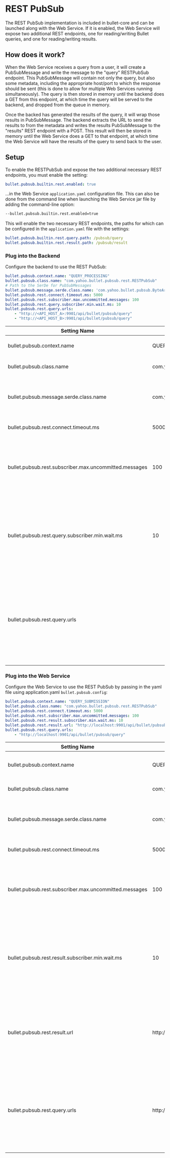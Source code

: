# REST PubSub

The REST PubSub implementation is included in bullet-core and can be launched along with the Web Service. If it is enabled, the Web Service will expose two additional REST endpoints, one for reading/writing Bullet queries, and one for reading/writing results.

## How does it work?

When the Web Service receives a query from a user, it will create a PubSubMessage and write the message to the "query" RESTPubSub endpoint. This PubSubMessage will contain not only the query, but also some metadata, including the appropriate host/port to which the response should be sent (this is done to allow for multiple Web Services running simultaneously). The query is then stored in memory until the backend does a GET from this endpoint, at which time the query will be served to the backend, and dropped from the queue in memory.

Once the backed has generated the results of the query, it will wrap those results in PubSubMessage. The backend extracts the URL to send the results to from the metadata and writes the results PubSubMessage to the "results" REST endpoint with a POST. This result will then be stored in memory until the Web Service does a GET to that endpoint, at which time the Web Service will have the results of the query to send back to the user.

## Setup

To enable the RESTPubSub and expose the two additional necessary REST endpoints, you must enable the setting:

```yaml
bullet.pubsub.builtin.rest.enabled: true
```

...in the Web Service ```application.yaml``` configuration file. This can also be done from the command line when launching the Web Service jar file by adding the command-line option:

```bash
--bullet.pubsub.builtin.rest.enabled=true
```

This will enable the two necessary REST endpoints, the paths for which can be configured in the ```application.yaml``` file with the settings:

```yaml
bullet.pubsub.builtin.rest.query.path: /pubsub/query
bullet.pubsub.builtin.rest.result.path: /pubsub/result
```

### Plug into the Backend

Configure the backend to use the REST PubSub:

```yaml
bullet.pubsub.context.name: "QUERY_PROCESSING"
bullet.pubsub.class.name: "com.yahoo.bullet.pubsub.rest.RESTPubSub"
# Path to the SerDe for PubSubMessages
bullet.pubsub.message.serde.class.name: 'com.yahoo.bullet.pubsub.ByteArrayPubSubMessageSerDe'
bullet.pubsub.rest.connect.timeout.ms: 5000
bullet.pubsub.rest.subscriber.max.uncommitted.messages: 100
bullet.pubsub.rest.query.subscriber.min.wait.ms: 10
bullet.pubsub.rest.query.urls:
    - "http://<API_HOST_A>:9901/api/bullet/pubsub/query"
    - "http://<API_HOST_B>:9901/api/bullet/pubsub/query"
```
|             Setting Name                                          |    Default Value                                    |     Meaning      |
| ----------------------------------------------------------------- | --------------------------------------------------- | ---------------- |
| bullet.pubsub.context.name                                        | QUERY_PROCESSING                                    | Tells the PubSub that it is running in the backend |
| bullet.pubsub.class.name                                          | com.yahoo.bullet.pubsub.rest.RESTPubSub             | Tells Bullet to use this class for its PubSub |
| bullet.pubsub.message.serde.class.name                            | com.yahoo.bullet.pubsub.ByteArrayPubSubMessageSerDe | Tells Bullet to use this SerDe for reading and writing PubSubMessage payloads |
| bullet.pubsub.rest.connect.timeout.ms                             | 5000                                                | Sets the HTTP connect timeout to 5 s |
| bullet.pubsub.rest.subscriber.max.uncommitted.messages            | 100                                                 | This is the maximum number of uncommitted messages allowed to be read by the subscriber before blocking |
| bullet.pubsub.rest.query.subscriber.min.wait.ms                   | 10                                                  | This is used to avoid making an HTTP request too rapidly and overloading the HTTP endpoint. It will force the backend to poll the query endpoint at most once every 10ms |
| bullet.pubsub.rest.query.urls                                     | <EXAMPLE DEFAULTS>                                  | This should be a list of all the query REST endpoint URLs. If you are only running one Web Service this will only contain one URL (the URL of your Web Service followed by the full path of the query endpoint) |

### Plug into the Web Service

Configure the Web Service to use the REST PubSub by passing in the yaml file using application.yaml ```bullet.pubsub.config```:

```yaml
bullet.pubsub.context.name: "QUERY_SUBMISSION"
bullet.pubsub.class.name: "com.yahoo.bullet.pubsub.rest.RESTPubSub"
bullet.pubsub.rest.connect.timeout.ms: 5000
bullet.pubsub.rest.subscriber.max.uncommitted.messages: 100
bullet.pubsub.rest.result.subscriber.min.wait.ms: 10
bullet.pubsub.rest.result.url: "http://localhost:9901/api/bullet/pubsub/result"
bullet.pubsub.rest.query.urls:
    - "http://localhost:9901/api/bullet/pubsub/query"
```

|             Setting Name                                          |    Default Value                                    |     Meaning      |
| ----------------------------------------------------------------- | --------------------------------------------------- | ---------------- |
| bullet.pubsub.context.name                                        | QUERY_SUBMISSION                                    | Tells the PubSub that it is running in the Web Service |
| bullet.pubsub.class.name                                          | com.yahoo.bullet.pubsub.rest.RESTPubSub             | Tells Bullet to use this class for its PubSub |
| bullet.pubsub.message.serde.class.name                            | com.yahoo.bullet.pubsub.ByteArrayPubSubMessageSerDe | Tells Bullet to use this SerDe for reading and writing PubSubMessage payloads |
| bullet.pubsub.rest.connect.timeout.ms                             | 5000                                                | Sets the HTTP connect timeout to 5 s |
| bullet.pubsub.rest.subscriber.max.uncommitted.messages            | 100                                                 | This is the maximum number of uncommitted messages allowed to be read by the subscriber before blocking |
| bullet.pubsub.rest.result.subscriber.min.wait.ms                  | 10                                                  | This is used to avoid making an HTTP request too rapidly and overloading the HTTP endpoint. It will force the Web Service to poll the query endpoint at most once every 10ms |
| bullet.pubsub.rest.result.url                                     | http://localhost:9901/api/bullet/pubsub/result      | This is the endpoint from which the Web Service should read results. This is the hostname of that machine the Web Service is running on (or ```localhost```) |
| bullet.pubsub.rest.query.urls                                     | http://localhost:9901/api/bullet/pubsub/query       | In the Web Service, this should contain *exactly one* URL (the URL to which queries should be written). This is the hostname of that machine the Web Service is running on (or ```localhost```) |
